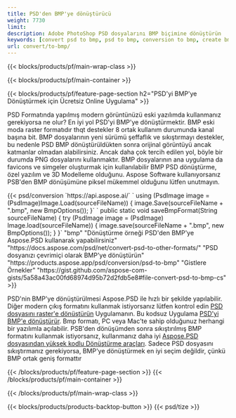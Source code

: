```yaml
---
title: PSD'den BMP'ye dönüştürücü
weight: 7730
limit: 
description: Adobe PhotoShop PSD dosyalarını BMP biçimine dönüştürün
keywords: [convert psd to bmp, psd to bmp, conversion to bmp, create bmp from psd, print psd as bmp]
url: convert/to-bmp/
---
```


{{< blocks/products/pf/main-wrap-class >}}

{{< blocks/products/pf/main-container >}}

{{< blocks/products/pf/feature-page-section h2="PSD'yi BMP'ye Dönüştürmek için Ücretsiz Online Uygulama" >}}
<p>PSD Formatında yapılmış modern görüntünüzü eski yazılımda kullanmanız gerekiyorsa ne olur? En iyi yol PSD'yi BMP'ye dönüştürmektir. BMP eski moda raster formatıdır thqt destekler 8 ortak kullanım durumunda kanal başına bit. BMP dosyalarının yeni sürümü şeffaflık ve sıkıştırmayı destekler, bu nedenle PSD BMP dönüştürüldükten sonra orijinal görüntüyü ancak katmanlar olmadan alabilirsiniz. Ancak daha çok tercih edilen yol, böyle bir durumda PNG dosyalarını kullanmaktır. BMP dosyalarının ana uygulama da favicons ve simgeler oluşturmak için kullanılabilir BMP PSD dönüştürme, özel yazılım ve 3D Modelleme olduğunu. Aspose Software kullanıyorsanız PSB'den BMP dönüşümüne piksel mükemmel olduğunu lütfen unutmayın.</p>
{{< psd/conversion `https://api.aspose.ai/` 
`    using (PsdImage image = (PsdImage)Image.Load(sourceFileName))
    {
        image.Save(sourceFileName + ".bmp",  new BmpOptions());
    }` 
`    public static void saveBmpFormat(String sourceFileName) {
        try (PsdImage image = (PsdImage) Image.load(sourceFileName)) {
            image.save(sourceFileName + ".bmp", new BmpOptions());
        }
    }` 
	"bmp" 
"Dönüştürme örneği PSD'den BMP'ye Aspose.PSD kullanarak yapabilirsiniz"  "https://docs.aspose.com/psd/net/convert-psd-to-other-formats/" 
"PSD dosyanızı çevrimiçi olarak BMP'ye dönüştürün" "https://products.aspose.app/psd/conversion/psd-to-bmp" 
"Gistlere Örnekler" "https://gist.github.com/aspose-com-gists/5a58a43ac00fd68974d95b72d2fdb5e8#file-convert-psd-to-bmp-cs" >}}
<p>PSD'nin BMP'ye dönüştürülmesi Aspose.PSD ile hızlı bir şekilde yapılabilir. Diğer modern çıkış formatını kullanmak istiyorsanız lütfen kontrol edin <a href="/psd/convert">PSD dosyasını raster'e dönüştürün</a> Uygulamanın. Bu kodsuz Uygulama <a href="/psd/convert/to-bmp">PSD'yi BMP'e dönüştürür</a>. Bmp formatı, PC veya Mac'te sahip olduğunuz herhangi bir yazılımla açılabilir. PSB'den dönüşümden sonra sıkıştırılmış BMP formatını kullanmak istiyorsanız, kullanmanız daha iyi <a href="/psd">Aspose.PSD dosyasından yüksek kodlu Dönüştürme araçları</a>. Sadece PSD dosyasını sıkıştırmanız gerekiyorsa, BMP'ye dönüştürmek en iyi seçim değildir, çünkü BMP ortak geniş formattır</p>
{{< /blocks/products/pf/feature-page-section >}}
{{< /blocks/products/pf/main-container >}}


{{< /blocks/products/pf/main-wrap-class >}}

{{< blocks/products/products-backtop-button >}}
{{< psd/tize >}}
